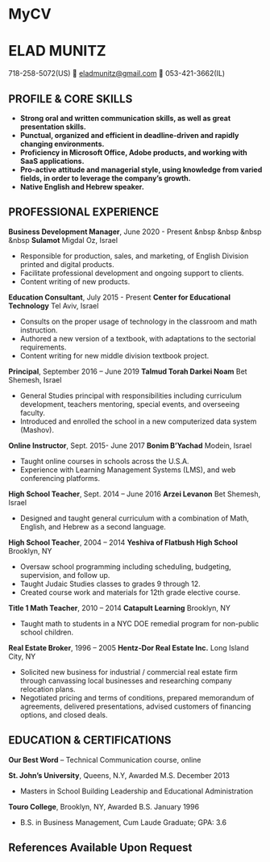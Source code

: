 # MyCV
# ELAD MUNITZ

718-258-5072(US)    eladmunitz@gmail.com   053-421-3662(IL)


## PROFILE & CORE SKILLS 
   - **Strong oral and written communication skills, as well as great presentation skills.**
   - **Punctual, organized and efficient in deadline-driven and rapidly changing environments.**
   - **Proficiency in Microsoft Office, Adobe products, and working with SaaS applications.** 
   - **Pro-active attitude and managerial style, using knowledge from varied fields, in order to leverage the company’s growth.**
   - **Native English and Hebrew speaker.**

## PROFESSIONAL EXPERIENCE
**Business Development Manager**, June 2020 - Present &nbsp &nbsp &nbsp &nbsp        	    	    **Sulamot** Migdal Oz, Israel
  - Responsible for production, sales, and marketing, of English Division printed and digital products.
  - Facilitate professional development and ongoing support to clients. 
  - Content writing of new products.

**Education Consultant**, July 2015 - Present 	    	   **Center for Educational Technology** Tel Aviv, Israel
  - Consults on the proper usage of technology in the classroom and math instruction.
  - Authored a new version of a textbook, with adaptations to the sectorial requirements.
  - Content writing for new middle division textbook project.

**Principal**, September 2016 – June 2019 	       			    **Talmud Torah Darkei Noam** Bet Shemesh, Israel
  - General Studies principal with responsibilities including curriculum development, teachers mentoring, special events, and overseeing faculty.    
  - Introduced and enrolled the school in a new computerized data system (Mashov).  
  
**Online Instructor**, Sept. 2015- June 2017                               **Bonim B’Yachad** Modein, Israel
  - Taught online courses in schools across the U.S.A.
  - Experience with Learning Management Systems (LMS), and web conferencing platforms.

**High School Teacher**, Sept. 2014 – June 2016		     	        **Arzei Levanon** Bet Shemesh, Israel
  - Designed and taught general curriculum with a combination of Math, English, and Hebrew as a second language.

**High School Teacher**, 2004 – 2014	      **Yeshiva of Flatbush High School** Brooklyn, NY
  - Oversaw school programming including scheduling, budgeting, supervision, and follow up.  
  - Taught Judaic Studies classes to grades 9 through 12.
  - Created course work and materials for 12th grade elective course.  

**Title 1 Math Teacher**, 2010 – 2014			        **Catapult Learning** Brooklyn, NY
  - Taught math to students in a NYC DOE remedial program for non-public school children. 

**Real Estate Broker**, 1996 – 2005		      **Hentz-Dor Real Estate Inc.** Long Island City, NY
  - Solicited new business for industrial / commercial real estate firm through canvassing local businesses and researching company relocation plans.
  - Negotiated pricing and terms of conditions, prepared memorandum of agreements, delivered presentations, advised customers of financing options, and closed deals.

## EDUCATION & CERTIFICATIONS

**Our Best Word** – Technical Communication course, online

**St. John’s University**, Queens, N.Y, Awarded M.S. December 2013
  - Masters in School Building Leadership and Educational Administration 

**Touro College**, Brooklyn, NY, Awarded B.S. January 1996
  - B.S. in Business Management, Cum Laude Graduate; GPA: 3.6

## References Available Upon Request
